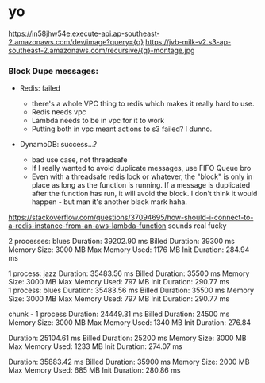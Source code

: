 # yo

https://in58jhw54e.execute-api.ap-southeast-2.amazonaws.com/dev/image?query={q}
https://jvb-milk-v2.s3-ap-southeast-2.amazonaws.com/recursive/{q}-montage.jpg

### Block Dupe messages:
- Redis: failed
    - there's a whole VPC thing to redis which makes it really hard to use.
    - Redis needs vpc
    - Lambda needs to be in vpc for it to work
    - Putting both in vpc meant actions to s3 failed? I dunno.


- DynamoDB: success...?
    - bad use case, not threadsafe
    - If I really wanted to avoid duplicate messages, use FIFO Queue bro
    - Even with a threadsafe redis lock or whatever, the "block" is only in place as long as the function is running. If a message is duplicated after the function has run, it will avoid the block. I don't think it would happen - but man it's another black mark haha.


https://stackoverflow.com/questions/37094695/how-should-i-connect-to-a-re﻿dis-instance-from-an-aws-lambda-function
sounds real fucky

2 processes: blues
Duration: 39202.90 ms	Billed Duration: 39300 ms	Memory Size: 3000 MB	Max Memory Used: 1176 MB	Init Duration: 284.94 ms	

1 process: jazz
Duration: 35483.56 ms	Billed Duration: 35500 ms	Memory Size: 3000 MB	Max Memory Used: 797 MB	Init Duration: 290.77 ms	
1 process: blues
Duration: 35483.56 ms	Billed Duration: 35500 ms	Memory Size: 3000 MB	Max Memory Used: 797 MB	Init Duration: 290.77 ms	

chunk - 1 process
Duration: 24449.31 ms	Billed Duration: 24500 ms	Memory Size: 3000 MB	Max Memory Used: 1340 MB	Init Duration: 276.84

Duration: 25104.61 ms Billed Duration: 25200 ms Memory Size: 3000 MB Max Memory Used: 1233 MB Init Duration: 274.07 ms

Duration: 35883.42 ms	Billed Duration: 35900 ms	Memory Size: 2000 MB	Max Memory Used: 685 MB	Init Duration: 280.86 ms